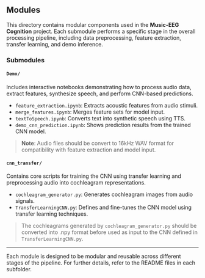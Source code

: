 ## Modules

This directory contains modular components used in the **Music-EEG Cognition** project. Each submodule performs a specific stage in the overall processing pipeline, including data preprocessing, feature extraction, transfer learning, and demo inference.

### Submodules

#### `Demo/`
Includes interactive notebooks demonstrating how to process audio data, extract features, synthesize speech, and perform CNN-based predictions.

- `feature_extraction.ipynb`: Extracts acoustic features from audio stimuli.
- `merge_features.ipynb`: Merges feature sets for model input.
- `textToSpeech.ipynb`: Converts text into synthetic speech using TTS.
- `demo_cnn_prediction.ipynb`: Shows prediction results from the trained CNN model.

> **Note**: Audio files should be convert to 16kHz WAV format for compatibility with feature extraction and model input.

#### `cnn_transfer/`
Contains core scripts for training the CNN using transfer learning and preprocessing audio into cochleagram representations.

- `cochleagram_generator.py`: Generates cochleagram images from audio signals.
- `TransferLearningCNN.py`: Defines and fine-tunes the CNN model using transfer learning techniques.

> The cochleagrams generated by `cochleagram_generator.py` should be converted into .npy format before used as input to the CNN defined in `TransferLearningCNN.py`.

---

Each module is designed to be modular and reusable across different stages of the pipeline. For further details, refer to the README files in each subfolder.
